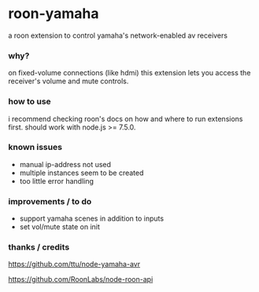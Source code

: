 # roon-yamaha
a roon extension to control yamaha's network-enabled av receivers

### why?

on fixed-volume connections (like hdmi) this extension lets
you access the receiver's volume and mute controls.

### how to use

i recommend checking roon's docs on how and where to run extensions
first. should work with node.js >= 7.5.0.

### known issues

* manual ip-address not used
* multiple instances seem to be created
* too little error handling

### improvements / to do

* support yamaha scenes in addition to inputs
* set vol/mute state on init

### thanks / credits

https://github.com/ttu/node-yamaha-avr

https://github.com/RoonLabs/node-roon-api
